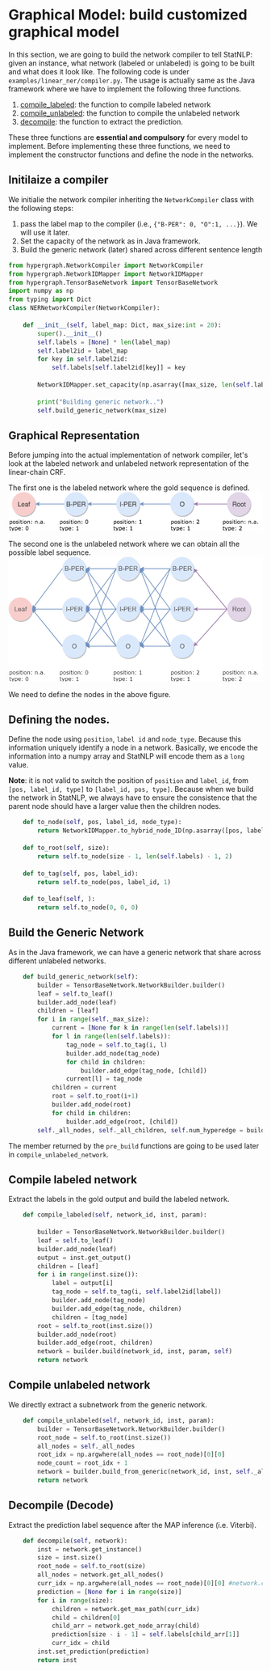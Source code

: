 # Graphical Model: build customized graphical model

In this section, we are going to build the network compiler to tell StatNLP: given an instance, what network (labeled or unlabeled) is going to be built and what does it look like. The following code is under `examples/linear_ner/compiler.py`. The usage is actually same as the Java framework where we have to implement the following three functions.
1. [compile_labeled](#Compile-labeled-network): the function to compile labeled network
2. [compile_unlabeled](#Compile-unlabeled-network): the function to compile the unlabeled network
3. [decompile](#Decompile-(Decode)): the function to extract the prediction.

These three functions are __essential and compulsory__ for every model to implement. Before implementing these three functions, we need to implement the constructor functions and define the node in the networks.

## Initilaize a compiler
We initialie the network compiler inheriting the `NetworkCompiler` class with the following steps:
1. pass the label map to the compiler (i.e., `{"B-PER": 0, "O":1, ...}`). We will use it later.
2. Set the capacity of the network as in Java framework.
3. Build the generic network (later) shared across different sentence length

```python
from hypergraph.NetworkCompiler import NetworkCompiler
from hypergraph.NetworkIDMapper import NetworkIDMapper
from hypergraph.TensorBaseNetwork import TensorBaseNetwork
import numpy as np
from typing import Dict
class NERNetworkCompiler(NetworkCompiler):

    def __init__(self, label_map: Dict, max_size:int = 20):
        super().__init__()
        self.labels = [None] * len(label_map)
        self.label2id = label_map
        for key in self.label2id:
            self.labels[self.label2id[key]] = key

        NetworkIDMapper.set_capacity(np.asarray([max_size, len(self.labels), 3], dtype=np.int64))

        print("Building generic network..")
        self.build_generic_network(max_size)
```

## Graphical Representation
Before jumping into the actual implementation of network compiler, let's look at the labeled network and unlabeled network representation of the linear-chain CRF.

The first one is the labeled network where the gold sequence is defined.
![alt text](/docs/labeled-net.png)

The second one is the unlabeled network where we can obtain all the possible label sequence. 
![alt text](/docs/unlabeled-net.png)

We need to define the nodes in the above figure. 

## Defining the nodes.
Define the node using `position`, `label id` and `node_type`. Because this information uniquely identify a node in a network. Basically, we encode the information into a numpy array and StatNLP will encode them as a `long` value. 

__Note__: it is not valid to switch the position of `position` and `label_id`, from `[pos, label_id, type]` to `[label_id, pos, type]`. Because when we build the network in StatNLP, we always have to ensure the consistence that the parent node should have a larger value then the children nodes. 

```python
    def to_node(self, pos, label_id, node_type):
        return NetworkIDMapper.to_hybrid_node_ID(np.asarray([pos, label_id, node_type]))

    def to_root(self, size):
        return self.to_node(size - 1, len(self.labels) - 1, 2)

    def to_tag(self, pos, label_id):
        return self.to_node(pos, label_id, 1)

    def to_leaf(self, ):
        return self.to_node(0, 0, 0)

```

## Build the Generic Network
As in the Java framework, we can have a generic network that share across different unlabeled networks. 
```python
    def build_generic_network(self):
        builder = TensorBaseNetwork.NetworkBuilder.builder()
        leaf = self.to_leaf()
        builder.add_node(leaf)
        children = [leaf]
        for i in range(self._max_size):
            current = [None for k in range(len(self.labels))]
            for l in range(len(self.labels)):
                tag_node = self.to_tag(i, l)
                builder.add_node(tag_node)
                for child in children:
                    builder.add_edge(tag_node, [child])
                current[l] = tag_node
            children = current
            root = self.to_root(i+1)
            builder.add_node(root)
            for child in children:
                builder.add_edge(root, [child])
        self._all_nodes, self._all_children, self.num_hyperedge = builder.pre_build()
```
The member returned by the `pre_build` functions are going to be used later in `compile_unlabeled_network`.

## Compile labeled network
Extract the labels in the gold output and build the labeled network. 
```python
    def compile_labeled(self, network_id, inst, param):

        builder = TensorBaseNetwork.NetworkBuilder.builder()
        leaf = self.to_leaf()
        builder.add_node(leaf)
        output = inst.get_output()
        children = [leaf]
        for i in range(inst.size()):
            label = output[i]
            tag_node = self.to_tag(i, self.label2id[label])
            builder.add_node(tag_node)
            builder.add_edge(tag_node, children)
            children = [tag_node]
        root = self.to_root(inst.size())
        builder.add_node(root)
        builder.add_edge(root, children)
        network = builder.build(network_id, inst, param, self)
        return network
```

## Compile unlabeled network
We directly extract a subnetwork from the generic network.
```python
    def compile_unlabeled(self, network_id, inst, param):
        builder = TensorBaseNetwork.NetworkBuilder.builder()
        root_node = self.to_root(inst.size())
        all_nodes = self._all_nodes
        root_idx = np.argwhere(all_nodes == root_node)[0][0]
        node_count = root_idx + 1
        network = builder.build_from_generic(network_id, inst, self._all_nodes, self._all_children, node_count, self.num_hyperedge, param, self)
        return network

```

## Decompile (Decode)
Extract the prediction label sequence after the MAP inference (i.e. Viterbi).
```python
    def decompile(self, network):
        inst = network.get_instance()
        size = inst.size()
        root_node = self.to_root(size)
        all_nodes = network.get_all_nodes()
        curr_idx = np.argwhere(all_nodes == root_node)[0][0] #network.count_nodes() - 1 #self._all_nodes.index(root_node)
        prediction = [None for i in range(size)]
        for i in range(size):
            children = network.get_max_path(curr_idx)
            child = children[0]
            child_arr = network.get_node_array(child)
            prediction[size - i - 1] = self.labels[child_arr[1]]
            curr_idx = child
        inst.set_prediction(prediction)
        return inst
```

